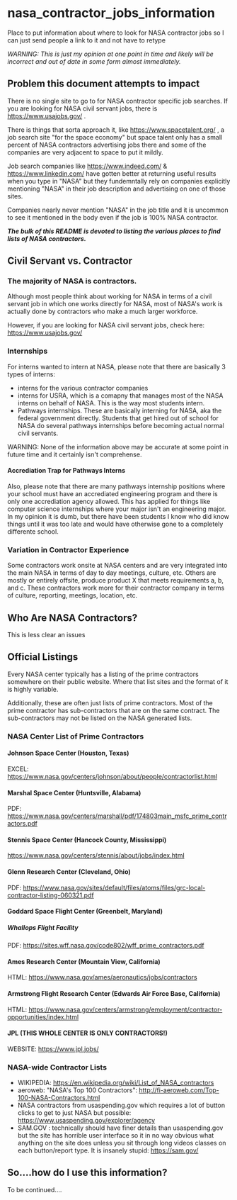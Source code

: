 # nasa_contractor_jobs_information
Place to put information about where to look for NASA contractor jobs so I can just send people a link to it and not have to retype

<i>WARNING: This is just my opinion at one point in time and likely will be incorrect and out of date in some form almost immediately.</i>

## Problem this document attempts to impact
There is no single site to go to for NASA contractor specific job searches. If you are looking for NASA civil servant jobs, there is https://www.usajobs.gov/ . 

There is things that sorta approach it, like https://www.spacetalent.org/ , a job search site "for the space economy" but space talent only has a small percent of NASA contractors advertising jobs there and some of the companies are very adjacent to space to put it mildly.

Job search companies like https://www.indeed.com/ & https://www.linkedin.com/ have gotten better at returning useful results when you type in "NASA" but they fundemntally rely on companies explicitly mentioning "NASA" in their job description and advertising on one of those sites. 

Companies nearly never mention "NASA" in the job title and it is uncommon to see it mentioned in the body even if the job is 100% NASA contractor.

<b><i>The bulk of this README is devoted to listing the various places to find lists of NASA contractors.</i></b>

## Civil Servant vs. Contractor
### The majority of NASA is contractors.
Although most people think about working for NASA in terms of a civil servant job in which one works directly for NASA, most of NASA's work is actually done by contractors who make a much larger workforce. 

However, if you are looking for NASA civil servant jobs, check here: https://www.usajobs.gov/ 

### Internships
For interns wanted to intern at NASA, please note that there are basically 3 types of interns:
- interns for the various contractor companies
- interns for USRA, which is a comapny that manages most of the NASA interns on behalf of NASA. This is the way most students intern.
- Pathways internships. These are basically interning for NASA, aka the federal government directly. Students that get hired out of school for NASA do several pathways internships before becoming actual normal civil servants.

WARNING: None of the information above may be accurate at some point in future time and it certainly isn't comprehense.  

#### Accrediation Trap for Pathways Interns
Also, please note that there are many pathways internship positions where your school must have an accrediated engineering program and there is only one accrediation agency allowed. This has applied for things like computer science internships where your major isn't an engineering major. In my opinion it is dumb, but there have been students I know who did know things until it was too late and would have otherwise gone to a completely differente school.

### Variation in Contractor Experience
Some contractors work onsite at NASA centers and are very integrated into the main NASA in terms of day to day meetings, culture, etc. Others are mostly or entirely offsite, produce product X that meets requirements a, b, and c. These contractors work more for their contractor company in terms of culture, reporting, meetings, location, etc. 

## Who Are NASA Contractors? 
This is less clear an issues

## Official Listings
Every NASA center typically has a listing of the prime contractors somewhere on their public website. Where that list sites and the format of it is highly variable. 

Additionally, these are often just lists of prime contractors. Most of the prime contractor has sub-contractors that are on the same contract. The sub-contractors may not be listed on the NASA generated lists.

### NASA Center List of Prime Contractors
#### Johnson Space Center (Houston, Texas)
EXCEL: https://www.nasa.gov/centers/johnson/about/people/contractorlist.html 

#### Marshal Space Center (Huntsville, Alabama)
PDF: https://www.nasa.gov/centers/marshall/pdf/174803main_msfc_prime_contractors.pdf 

#### Stennis Space Center (Hancock County, Mississippi)
https://www.nasa.gov/centers/stennis/about/jobs/index.html

#### Glenn Research Center (Cleveland, Ohio)
PDF: https://www.nasa.gov/sites/default/files/atoms/files/grc-local-contractor-listing-060321.pdf 

#### Goddard Space Flight Center (Greenbelt, Maryland)

##### Whallops Flight Facility
PDF: https://sites.wff.nasa.gov/code802/wff_prime_contractors.pdf

#### Ames Research Center (Mountain View, California)
HTML: https://www.nasa.gov/ames/aeronautics/jobs/contractors

#### Armstrong Flight Research Center (Edwards Air Force Base, California)
HTML: https://www.nasa.gov/centers/armstrong/employment/contractor-opportunities/index.html

#### JPL (THIS WHOLE CENTER IS ONLY CONTRACTORS!)
WEBSITE: https://www.jpl.jobs/

### NASA-wide Contractor Lists
- WIKIPEDIA: https://en.wikipedia.org/wiki/List_of_NASA_contractors 
- aeroweb: "NASA's Top 100 Contractors": http://fi-aeroweb.com/Top-100-NASA-Contractors.html
- NASA contractors from usaspending.gov which requires a lot of button clicks to get to just NASA but possible: https://www.usaspending.gov/explorer/agency
- SAM.GOV : technically should have finer details than usaspending.gov but the site has horrible user interface so it in no way obvious what anything on the site does unless you sit through long videos classes on each button/report type. It is insanely stupid: https://sam.gov/

## So....how do I use this information?
To be continued....
